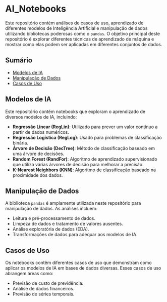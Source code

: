 # AI_Notebooks

Este repositório contém análises de casos de uso, aprendizado de diferentes modelos de Inteligência Artificial e manipulação de dados utilizando bibliotecas poderosas como o `pandas`. O objetivo principal deste repositório é explorar diferentes técnicas de aprendizado de máquina e mostrar como elas podem ser aplicadas em diferentes conjuntos de dados.

## Sumário

- [Modelos de IA](#modelos-de-ia)
- [Manipulação de Dados](#manipulação-de-dados)
- [Casos de Uso](#casos-de-uso)

## Modelos de IA

Este repositório contém notebooks que exploram o aprendizado de diversos modelos de IA, incluindo:

- **Regressão Linear (RegLin)**: Utilizado para prever um valor contínuo a partir de dados numéricos.
- **Regressão Logística (RegLog)**: Usado para problemas de classificação binária.
- **Árvore de Decisão (DecTree)**: Método de classificação baseado em uma árvore de decisões.
- **Random Forest (RandFor)**: Algoritmo de aprendizado supervisionado que utiliza várias árvores de decisão para melhorar a precisão.
- **K-Nearest Neighbors (KNN)**: Algoritmo de classificação baseado na proximidade dos dados.

## Manipulação de Dados

A biblioteca `pandas` é amplamente utilizada neste repositório para manipulação de dados. As análises incluem:

- Leitura e pré-processamento de dados.
- Limpeza de dados e tratamento de valores ausentes.
- Análise exploratória de dados (EDA).
- Transformações de dados para adequar aos modelos de IA.

## Casos de Uso

Os notebooks contêm diferentes casos de uso que demonstram como aplicar os modelos de IA em bases de dados diversas. Esses casos de uso abrangem áreas como:

- Previsão de custo de previdência.
- Análise de dados financeiros.
- Previsão de séries temporais.

